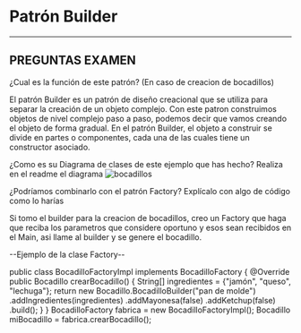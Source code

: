 # Patrón Builder

---

## PREGUNTAS EXAMEN

¿Cual es la función de este patrón? (En caso de creacion de bocadillos)

El patrón Builder es un patrón de diseño creacional que se utiliza para separar la creación de un objeto complejo. Con este patron construimos objetos de nivel complejo paso a paso, podemos decir que vamos creando el objeto de forma gradual. En el patrón Builder, el objeto a construir se divide en partes o componentes, cada una de las cuales tiene un constructor asociado.



¿Como es su Diagrama de clases de este ejemplo que has hecho? Realiza en el readme el diagrama
![bocadillos](https://user-images.githubusercontent.com/114103916/228598401-87ce01ac-25de-4835-b772-59ec9934caf0.png)



¿Podríamos combinarlo con el patrón Factory? Explícalo con algo de código como lo harías

Si tomo el builder para la creacion de bocadillos, creo un Factory que haga que reciba los parametros que considere oportuno y esos sean recibidos en el Main, asi llame al builder y se genere el bocadillo.

--Ejemplo de la clase Factory--

public class BocadilloFactoryImpl implements BocadilloFactory {
    @Override
    public Bocadillo crearBocadillo() {
        String[] ingredientes = {"jamón", "queso", "lechuga"};
        return new Bocadillo.BocadilloBuilder("pan de molde")
                        .addIngredientes(ingredientes)
                        .addMayonesa(false)
                        .addKetchup(false)
                        .build();
    }
}
BocadilloFactory fabrica = new BocadilloFactoryImpl();
Bocadillo miBocadillo = fabrica.crearBocadillo();
